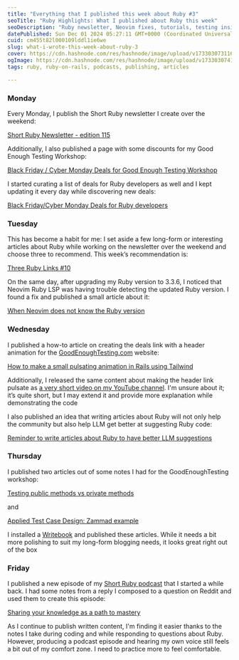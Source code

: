 ```yaml
---
title: "Everything that I published this week about Ruby #3"
seoTitle: "Ruby Highlights: What I published about Ruby this week"
seoDescription: "Ruby newsletter, Neovim fixes, tutorials, testing insights, podcasting, and deals to for Ruby developers"
datePublished: Sun Dec 01 2024 05:27:11 GMT+0000 (Coordinated Universal Time)
cuid: cm455t82l000109lddl1ie6we
slug: what-i-wrote-this-week-about-ruby-3
cover: https://cdn.hashnode.com/res/hashnode/image/upload/v1733030731162/629666a8-1e24-4ccc-b4b5-7ebb7d29565d.png
ogImage: https://cdn.hashnode.com/res/hashnode/image/upload/v1733030741279/d921371f-15f7-4507-b02d-5a5c136ce618.png
tags: ruby, ruby-on-rails, podcasts, publishing, articles

---
```


### Monday

Every Monday, I publish the Short Ruby newsletter I create over the weekend:

[Short Ruby Newsletter - edition 115](https://newsletter.shortruby.com/p/edition-115)

Additionally, I also published a page with some discounts for my Good Enough Testing Workshop:

[Black Friday / Cyber Monday Deals for Good Enough Testing Workshop](https://goodenoughtesting.com/deals)

I started curating a list of deals for Ruby developers as well and I kept updating it every day while discovering new deals:

[Black Friday/Cyber Monday Deals for Ruby developers](https://newsletter.shortruby.com/p/deals-for-ruby-developers-2024)

### Tuesday

This has become a habit for me: I set aside a few long-form or interesting articles about Ruby while working on the newsletter over the weekend and choose three to recommend. This week’s recommendation is:

[Three Ruby Links #10](https://newsletter.shortruby.com/p/three-ruby-links-10)

On the same day, after upgrading my Ruby version to 3.3.6, I noticed that Neovim Ruby LSP was having trouble detecting the updated Ruby version. I found a fix and published a small article about it:

[When Neovim does not know the Ruby version](https://notes.ghinda.com/post/when-neovim-does-not-know-the-ruby-version)

### Wednesday

I published a how-to article on creating the deals link with a header animation for the [GoodEnoughTesting.com](http://GoodEnoughTesting.com) website:

[How to make a small pulsating animation in Rails using Tailwind](https://allaboutcoding.ghinda.com/how-to-make-a-small-pulsating-animation)

Additionally, I released the same content about making the header link pulsate as [a very short video on my YouTube channel](https://www.youtube.com/watch?v=C8O3GjJKDiI). I'm unsure about it; it’s quite short, but I may extend it and provide more explanation while demonstrating the code

I also published an idea that writing articles about Ruby will not only help the community but also help LLM get better at suggesting Ruby code:

[Reminder to write articles about Ruby to have better LLM suggestions](https://notes.ghinda.com/post/reminder-to-write-articles-about-ruby-to-have-better-llm-suggestions)

### Thursday

I published two articles out of some notes I had for the GoodEnoughTesting workshop:

[Testing public methods vs private methods](https://booklet.goodenoughtesting.com/1/good-enough-testing-for-developers/2/testing-public-methods-vs-private-methods#testing-public-methods-vs-private-methods)

and

[Applied Test Case Design: Zammad example](https://booklet.goodenoughtesting.com/1/good-enough-testing-for-developers/3/applied-test-case-design-zammad-example)

I installed a [Writebook](https://once.com/writebook) and published these articles. While it needs a bit more polishing to suit my long-form blogging needs, it looks great right out of the box

### Friday

I published a new episode of my [Short Ruby podcast](https://podcast.shortruby.com) that I started a while back. I had some notes from a reply I composed to a question on Reddit and used them to create this episode:

[Sharing your knowledge as a path to mastery](https://podcast.shortruby.com/2417631/episodes/16192809-sharing-your-knowledge-as-a-path-to-mastery)

As I continue to publish written content, I'm finding it easier thanks to the notes I take during coding and while responding to questions about Ruby. However, producing a podcast episode and hearing my own voice still feels a bit out of my comfort zone. I need to practice more to feel comfortable.